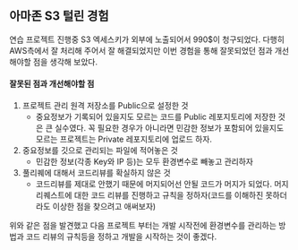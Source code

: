 ## 아마존 S3 털린 경험

연습 프로젝트 진행중 S3 엑세스키가 외부에 노출되어서 990$이 청구되었다. 다행히 AWS측에서 잘 처리해 주어서 잘 해결되었지만 이번 경험을 통해 잘못되었던 점과 개선해야할 점을 생각해 보았다.

#### 잘못된 점과 개선해야할 점

1. 프로젝트 관리 원격 저장소를 Public으로 설정한 것
   - 중요정보가 기록되어 있을지도 모르는 코드를 Public 레포지토리에 저장한 것은 큰 실수였다. 꼭 필요한 경우가 아니라면 민감한 정보가 포함되어 있을지도 모르는 프로젝트는 Private 레포지토리에 업로드 하자.
2. 중요정보를 깃으로 관리되는 파일에 적어놓은 것
   - 민감한 정보(각종 Key와 IP 등)는 모두 환경변수로 빼놓고 관리하자
3. 풀리퀘에 대해서 코드리뷰를 확실하지 않은 것
   - 코드리뷰를 제대로 안했기 때문에 머지되어선 안될 코드가 머지가 되었다. 머지 리퀘스트에 대한 코드 리뷰를 진행하고 규칙을 정하자(코드를 이해하진 못하더라도 이상한 점을 찾으려고 애써보자)



위와 같은 점을 발견했고 다음 프로젝트 부터는 개발 시작전에 환경변수를 관리하는 방법과 코드 리뷰의 규칙등을 정하고 개발을 시작하는 것이 좋겠다. 
